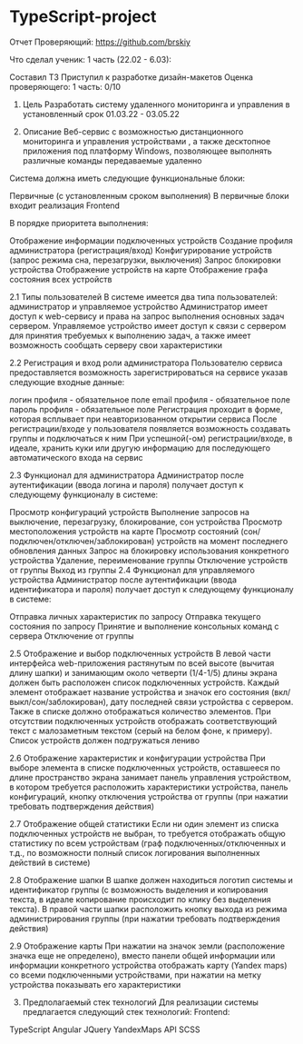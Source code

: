 # TypeScript-project
Отчет
Проверяющий: https://github.com/brskiy

Что сделал ученик:
1 часть (22.02 - 6.03):

Составил ТЗ
Приступил к разработке дизайн-макетов
Оценка проверяющего:
1 часть: 0/10

1. Цель
Разработать систему удаленного мониторинга и управления в установленный срок 01.03.22 - 03.05.22

2. Описание
Веб-сервис с возможностью дистанционного мониторинга и управления устройствами , а также десктопное приложения под платформу Windows, позволяющее выполнять различные команды передаваемые удаленно

Система должна иметь следующие функциональные блоки:

Первичные (с установленным сроком выполнения)
В первичные блоки входит реализация Frontend

В порядке приоритета выполнения:

Отображение информации подключенных устройств
Создание профиля администратора (регистрация/вход)
Конфигурирование устройств (запрос режима сна, перезагрузки, выключения)
Запрос блокировки устройства
Отображение устройств на карте
Отображение графа состояния всех устройств

2.1 Типы пользователей
В системе имеется два типа пользователей: администратор и управляемое устройство Администратор имеет доступ к web-сервису и права на запрос выполнения основных задач сервером. Управляемое устройство имеет доступ к связи с сервером для принятия требуемых к выполнению задач, а также имеет возможность сообщать серверу свои характеристики

2.2 Регистрация и вход роли администратора
Пользователю сервиса предоставляется возможность зарегистрироваться на сервисе указав следующие входные данные:

логин профиля - обязательное поле
email профиля - обязательное поле
пароль профиля - обязательное поле
Регистрация проходит в форме, которая всплывает при неавторизованном открытии сервиса После регистрации/входе у пользователя появляется возможность создавать группы и подключаться к ним При успешной(-ом) регистрации/входе, в идеале, хранить куки или другую информацию для последующего автоматического входа на сервис

2.3 Функционал для администратора
Администратор после аутентификации (ввода логина и пароля) получает доступ к следующему функционалу в системе:

Просмотр конфигураций устройств
Выполнение запросов на выключение, перезагрузку, блокирование, сон устройства
Просмотр местоположения устройств на карте
Просмотр состояний (сон/подключен/отключен/заблокирован) устройств на момент последнего обновления данных
Запрос на блокировку использования конкретного устройства
Удаление, переименование группы
Отключение устройств от группы
Выход из группы
2.4 Функционал для управляемого устройства
Администратор после аутентификации (ввода идентификатора и пароля) получает доступ к следующему функционалу в системе:

Отправка личных характеристик по запросу
Отправка текущего состояния по запросу
Принятие и выполнение консольных команд с сервера
Отключение от группы

2.5 Отображение и выбор подключенных устройств
В левой части интерфейса web-приложения растянутым по всей высоте (вычитая длину шапки) и занимающим около четверти (1/4-1/5) длины экрана должен быть расположен список подключенных устройств. Каждый элемент отображает название устройства и значок его состояния (вкл/выкл/сон/заблокирован), дату последней связи устройства с сервером. Также в списке должно отображаться количество элементов. При отсутствии подключенных устройств отображать соответствующий текст с малозаметным текстом (серый на белом фоне, к примеру). Список устройств должен подгружаться лениво

2.6 Отображение характеристик и конфигурации устройства
При выборе элемента в списке подключенных устройств, оставшееся по длине пространство экрана занимает панель управления устройством, в котором требуется расположить характеристики устройства, панель конфигураций, кнопку отключения устройства от группы (при нажатии требовать подтверждения действия)

2.7 Отображение общей статистики
Если ни один элемент из списка подключенных устройств не выбран, то требуется отображать общую статистику по всем устройствам (граф подключенных/отключенных и т.д., по возможности полный список логирования выполненных действий в системе)

2.8 Отображение шапки
В шапке должен находиться логотип системы и идентификатор группы (с возможность выделения и копирования текста, в идеале копирование происходит по клику без выделения текста). В правой части шапки расположить кнопку выхода из режима администрирования группы (при нажатии требовать подтверждения действия)

2.9 Отображение карты
При нажатии на значок земли (расположение значка еще не определено), вместо панели общей информации или информации конкретного устройства отображать карту (Yandex maps) со всеми подключенными устройствами, при нажатии на метку устройства показывать его характеристики

3. Предполагаемый стек технологий
Для реализации системы предлагается следующий стек технологий:
Frontend:

TypeScript
Angular
JQuery
YandexMaps API
SCSS
